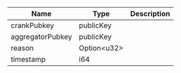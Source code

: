 

| Name | Type | Description |
|--|--|--|
| crankPubkey | publicKey |  |
| aggregatorPubkey | publicKey |  |
| reason | Option&lt;u32&gt; |  |
| timestamp | i64 |  |
